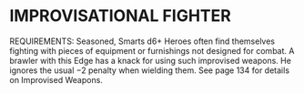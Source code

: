 # IMPROVISATIONAL FIGHTER
REQUIREMENTS: Seasoned, Smarts d6+
Heroes often find themselves fighting with pieces of equipment or furnishings not designed for combat. A brawler with this Edge has a knack for using such improvised weapons. He ignores the usual −2 penalty when wielding them. See page 134 for details on Improvised Weapons.